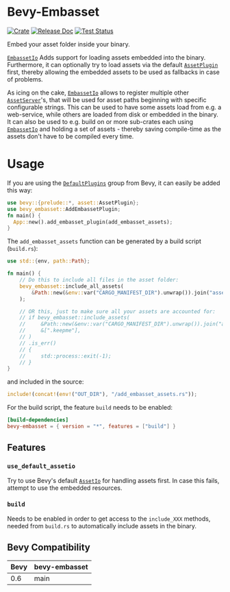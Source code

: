 # Bevy-Embasset

[![Crate](https://img.shields.io/crates/v/bevy-embasset.svg)](https://crates.io/crates/bevy-embasset)
[![Release Doc](https://docs.rs/bevy-embasset/badge.svg)](https://docs.rs/bevy-embasset)
[![Test Status](https://github.com/taurr/bevy-embasset/actions/workflows/build_n_test.yml/badge.svg)](https://github.com/taurr/bevy-embasset/actions)

Embed your asset folder inside your binary.

[`EmbassetIo`](EmbassetIo) Adds support for loading assets embedded into the binary. Furthermore,
it can optionally try to load assets via the default [`AssetPlugin`](bevy::asset::AssetPlugin)
first, thereby allowing the embedded assets to be used as fallbacks in case of problems.

As icing on the cake, [`EmbassetIo`](EmbassetIo) allows to register multiple other
[`AssetServer`](bevy::asset::AssetServer)'s, that will be used for asset paths beginning with
specific configurable strings. This can be used to have some assets load from e.g. a web-service,
while others are loaded from disk or embedded in the binary. It can also be used to e.g. build
on or more sub-crates each using [`EmbassetIo`](EmbassetIo) and holding a set of assets - thereby
saving compile-time as the assets don't have to be compiled every time.

# Usage

If you are using the [`DefaultPlugins`](bevy::prelude::DefaultPlugins) group from Bevy, it can
easily be added this way:

```rust
use bevy::{prelude::*, asset::AssetPlugin};
use bevy_embasset::AddEmbassetPlugin;
fn main() {
  App::new().add_embasset_plugin(add_embasset_assets);
}
```

The `add_embasset_assets` function can be generated by a build script (`build.rs`):

```rust
use std::{env, path::Path};

fn main() {
    // Do this to include all files in the asset folder:
    bevy_embasset::include_all_assets(
        &Path::new(&env::var("CARGO_MANIFEST_DIR").unwrap()).join("assets"),
    );

    // OR this, just to make sure all your assets are accounted for:
    // if bevy_embasset::include_assets(
    //     &Path::new(&env::var("CARGO_MANIFEST_DIR").unwrap()).join("assets"),
    //     &[".keepme"],
    // )
    // .is_err()
    // {
    //     std::process::exit(-1);
    // }
}
```

and included in the source:

```rust
include!(concat!(env!("OUT_DIR"), "/add_embasset_assets.rs"));
```

For the build script, the feature `build` needs to be enabled:

```toml
[build-dependencies]
bevy-embasset = { version = "*", features = ["build"] }
```

## Features

### `use_default_assetio`

Try to use Bevy's default [`AssetIo`](bevy::asset::AssetIo) for handling assets first. In case this fails,
attempt to use the embedded resources.

### `build`

Needs to be enabled in order to get access to the `include_XXX` methods, needed from `build.rs` to
automatically include assets in the binary.

## Bevy Compatibility

|Bevy|bevy-embasset|
|---|---|
|0.6|main|
